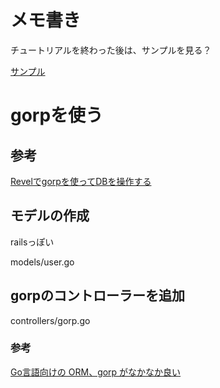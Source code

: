 # メモ書き
チュートリアルを終わった後は、サンプルを見る？

[サンプル](https://revel.github.io/samples/)

# gorpを使う

## 参考
[Revelでgorpを使ってDBを操作する](http://qiita.com/k0kubun/items/538ea0dd57800b8d7ca6)

## モデルの作成
railsっぽい

models/user.go

## gorpのコントローラーを追加
controllers/gorp.go

### 参考
[Go言語向けの ORM、gorp がなかなか良い](http://mattn.kaoriya.net/software/lang/go/20120914222828.htm)
